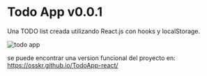 # Todo App v0.0.1

Una  TODO list creada utilizando React.js con hooks y localStorage.

![todo app](https://user-images.githubusercontent.com/5883874/116828069-cda9a280-ab72-11eb-88f8-9c3c1beb7db6.PNG)


se puede encontrar una version funcional del proyecto en: https://osskr.github.io/TodoApp-react/
